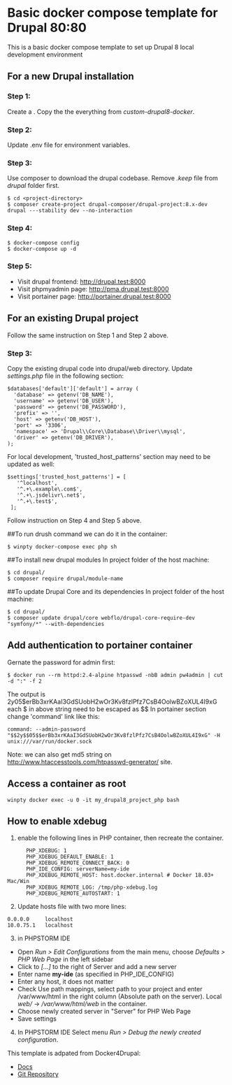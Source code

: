 # Basic docker compose template for Drupal 80:80
This is a basic docker compose template to set up Drupal 8 local development environment

## For a new Drupal installation
### Step 1: 
Create a <proeject-directory>.
Copy the the everything from *custom-drupal8-docker*.

### Step 2:
Update .env file for environment variables. 

### Step 3:
Use composer to download the drupal codebase.
Remove *.keep* file from *drupal* folder first. 
```
$ cd <project-directory>
$ composer create-project drupal-composer/drupal-project:8.x-dev drupal ---stability dev --no-interaction
```

### Step 4:
```
$ docker-compose config
$ docker-compose up -d
```

### Step 5:
- Visit drupal frontend: http://drupal.test:8000
- Visit phpmyadmin page: http://pma.drupal.test:8000
- Visit portainer page: http://portainer.drupal.test:8000

## For an existing Drupal project
Follow the same instruction on Step 1 and Step 2 above.

### Step 3:
Copy the existing drupal code into drupal/web directory.
Update *settings.php* file in the following section:
```
$databases['default']['default'] = array (
  'database' => getenv('DB_NAME'),
  'username' => getenv('DB_USER'),
  'password' => getenv('DB_PASSWORD'),
  'prefix' => '',
  'host' => getenv('DB_HOST'),
  'port' => '3306',
  'namespace' => 'Drupal\\Core\\Database\\Driver\\mysql',
  'driver' => getenv('DB_DRIVER'),
);
```
For local development, 'trusted_host_patterns' section may need to be updated as well:
```
$settings['trusted_host_patterns'] = [
   '^localhost',
   '^.+\.example\.com$',
   '^.+\.jsdelivr\.net$',
   '^.+\.test$',
 ];
 ```
Follow instruction on Step 4 and Step 5 above.

##To run drush command we can do it in the container:
```
$ winpty docker-compose exec php sh
```

##To install new drupal modules
In project folder of the host machine:
```
$ cd drupal/
$ composer require drupal/module-name
```

##To update Drupal Core and its dependencies
In project folder of the host machine:
```
$ cd drupal/
$ composer update drupal/core webflo/drupal-core-require-dev "symfony/*" --with-dependencies
```
## Add authentication to portainer container
Gernate the password for admin first:
```
$ docker run --rm httpd:2.4-alpine htpasswd -nbB admin pw4admin | cut -d ":" -f 2
```
The output is $2y$05$erBb3xrKAaI3GdSUobH2wOr3Kv8fzlPfz7CsB4OolwBZoXUL4I9xG
each $ in above string need to be escaped as $$
In portainer section change 'command' link like this:
```
command: --admin-password "$$2y$$05$$erBb3xrKAaI3GdSUobH2wOr3Kv8fzlPfz7CsB4OolwBZoXUL4I9xG" -H unix:///var/run/docker.sock
```
Note: we can also get md5 string on http://www.htaccesstools.com/htpasswd-generator/ site. 
## Access a container as root
```
winpty docker exec -u 0 -it my_drupal8_project_php bash
```
## How to enable xdebug
1. enable the following lines in PHP container, then recreate the container.
```
      PHP_XDEBUG: 1
      PHP_XDEBUG_DEFAULT_ENABLE: 1
      PHP_XDEBUG_REMOTE_CONNECT_BACK: 0
      PHP_IDE_CONFIG: serverName=my-ide
      PHP_XDEBUG_REMOTE_HOST: host.docker.internal # Docker 18.03+ Mac/Win
      PHP_XDEBUG_REMOTE_LOG: /tmp/php-xdebug.log
      PHP_XDEBUG_REMOTE_AUTOSTART: 1
```
2. Update hosts file with two more lines:
```
0.0.0.0     localhost
10.0.75.1   localhost
```
3. in PHPSTORM IDE
+ Open *Run > Edit Configurations* from the main menu, choose *Defaults > PHP Web Page* in the left sidebar
+ Click to *[...]* to the right of Server and add a new server
+ Enter name **my-ide** (as specified in PHP_IDE_CONFIG)
+ Enter any host, it does not matter
+ Check Use path mappings, select path to your project and enter /var/www/html in the right column (Absolute path on the server). Local *web/* -> */var/www/html/web* in the container.
+ Choose newly created server in "Server" for PHP Web Page
+ Save settings

4. In PHPSTORM IDE
Select menu *Run > Debug the newly created configuration*.

This template is adpated from Docker4Drupal:
  - [Docs](https://wodby.com/docs/stacks/drupal/local/#usage)
  - [Git Repository](https://github.com/wodby/docker4drupal)